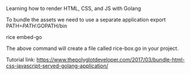 Learning how to render HTML, CSS, and JS with Golang

To bundle the assets we need to use a separate application
export PATH=$PATH:$GOPATH/bin

rice embed-go

The above command will create a file called rice-box.go in your project.

Tutorial link: https://www.thepolyglotdeveloper.com/2017/03/bundle-html-css-javascript-served-golang-application/